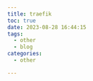 ```yaml
---
title: traefik
toc: true
date: 2023-08-28 16:44:15
tags:
  - other
  - blog
categories:
  - other

---
```




<!--more-->


